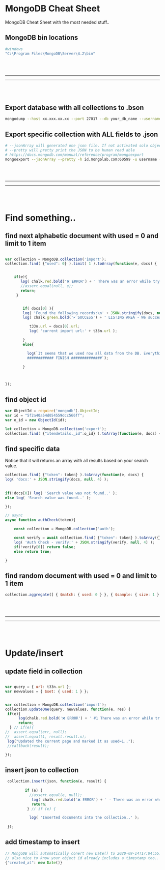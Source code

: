 # MongoDB Cheat Sheet
MongoDB Cheat Sheet with the most needed stuff..

## MongoDB bin locations
```bash
#windows
"C:\Program Files\MongoDB\Server\4.2\bin"
```  

<br />
<br />


 _____________________________________________________
 _____________________________________________________


<br />
<br />




## Export database with all collections to .bson
```bash
mongodump --host xx.xxx.xx.xx --port 27017 --db your_db_name --username your_user_name --password your_password --out /target/folder/path
```  


## Export specific collection with ALL fields to .json
```bash
# --jsonArray will generated one json file. If not activated solo objects will be created to each document
# --pretty will pretty print the JSON to be human read able
# https://docs.mongodb.com/manual/reference/program/mongoexport
mongoexport --jsonArray --pretty -h id.mongolab.com:60599 -u username -p password -d mydb -c mycollection -o mybackup.json
```  


<br />
<br />


 _____________________________________________________
 _____________________________________________________


<br />
<br />

# Find something..


## find next alphabetic document with used = 0 and limit to 1 item
```javascript

var collection = MongoDB.collection('import');
collection.find( {"used": 0} ).limit( 1 ).toArray(function(e, docs) {


    if(e){
       log( chalk.red.bold('❌ ERROR') + ' There was an error while try to get the current page - ' + chalk.white.bold('error:\n') + e );
       //assert.equal(null, e);
       return;
     } 


        if( docs[0] ){
        log( 'Found the following records:\n' + JSON.stringify(docs, null, 4) );
        log( chalk.green.bold('✔ SUCCESS') + ' LISTING AREA - We successfully get the current import from MongoDB:\n' + chalk.white.bold( docs[0].url ) );

           t33n.url = docs[0].url;
           log( 'current import url:' + t33n.url );

        } 
        else{

          log(`It seems that we used now all data from the DB. Everything was marked as used..
          ############ FINISH ##############`);

        } 



}); 


```










## find object id
```javascript
var ObjectId = require('mongodb').ObjectId;
var id = "5f2a40a54d054559dcc566ff";
var o_id = new ObjectId(id);

let collection = MongoDB.collection('export');
collection.find( {"itemdetails._id":o_id} ).toArray(function(e, docs) { });
```




## find specific data
Notice that it will returns an array with all results based on your search value. 
```javascript
collection.find( {"token": token} ).toArray(function(e, docs) {
log( 'docs:' + JSON.stringify(docs, null, 4) );
        
        
if(!docs[0]) log( 'Search value was not found..' );
else log( 'Search value was found..' );

});

// async
async function authCheck(token){

    const collection = MongoDB.collection('auth');

    const verify = await collection.find( {"token": token} ).toArray({});
    log( 'Auth Check - verify:' + JSON.stringify(verify, null, 4) );
    if(!verify[0]) return false;
    else return true;

}
```


## find random document with used = 0 and limit to 1 item
```javascript
collection.aggregate([ { $match: { used: 0 } }, { $sample: { size: 1 } } ]).toArray(function(e, docs) {  });
```







<br />
<br />


 _____________________________________________________
 _____________________________________________________


<br />
<br />


# Update/insert



## update field in collection
```javascript

var query = { url: t33n.url };
var newvalues = { $set: { used: 1 } };


var collection = MongoDB.collection('import');
collection.updateOne(query, newvalues, function(e, res) {
 if(e){
      log(chalk.red.bold('❌ ERROR') + ' #1 There was an error while try to mark the current page as used' + chalk.white.bold('error:\n') + e);
      return;
  } // if(e){
//  assert.equal(err, null);
//  assert.equal(1, result.result.n);
 log("Updated the current page and marked it as used=1..");
 //callback(result);

});

```



## insert json to collection
```javascript
 collection.insert(json, function(e, result) {
 
         if (e) {
           //assert.equal(e, null);
            log( chalk.red.bold('❌ ERROR') + ' - There was an error while write data to MongoDB.. Error:\n' + chalk.white.bold(e) );
            return;
          } // if (e) {

           log( 'Inserted documents into the collection..' );
  
 });

```



## add timestamp to insert
```javascript
// MongoDB will automatically conert new Date() to 2020-09-14T17:04:55.281+00:00
// also nice to know your object id already includes a timestamp too..
{"created_at": new Date()}
```



